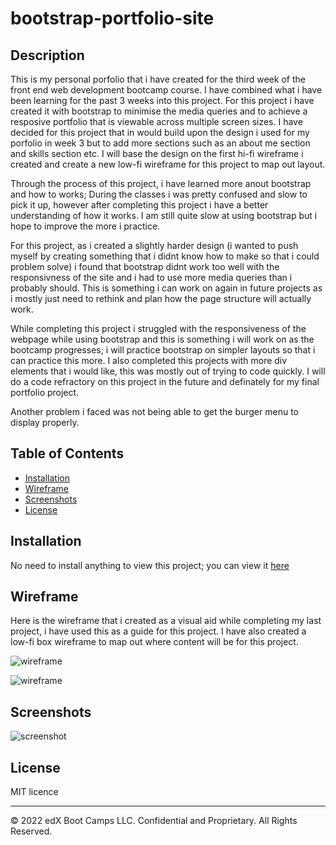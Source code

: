 # bootstrap-portfolio-site

## Description

This is my personal porfolio that i have created for the third week of the front end web development bootcamp course. I have combined what i have been learning for the past 3 weeks into this project. For this project i have created it with bootstrap to minimise the media queries and to achieve a resposive portfolio that is viewable across multiple screen sizes. I have decided for this project that in would build upon the design i used for my porfolio in week 3 but to add more sections such as an about me section and skills section etc. I will base the design on the first hi-fi wireframe i created and create a new low-fi wireframe for this project to map out layout.

Through the process of this project, i have learned more anout bootstrap and how to works; During the classes i was pretty confused and slow to pick it up, however after completing this project i have a better understanding of how it works. I am still quite slow at using bootstrap but i hope to improve the more i practice.

For this project, as i created a slightly harder design (i wanted to push myself by creating something that i didnt know how to make so that i could problem solve) i found that bootstrap didnt work too well with the responsivness of the site and i had to use more media queries than i probably should. This is something i can work on again in future projects as i mostly just need to rethink and plan how the page structure will actually work.

While completing this project i struggled with the responsiveness of the webpage while using bootstrap and this is something i will work on as the bootcamp progresses; i will practice bootstrap on simpler layouts so that i can practice this more. I also completed this projects with more div elements that i would like, this was mostly out of trying to code quickly. I will do a code refractory on this project in the future and definately for my final portfolio project.

Another problem i faced was not being able to get the burger menu to display properly.

## Table of Contents

- [Installation](#installation)
- [Wireframe](#wireframe)
- [Screenshots](#screenshots)
- [License](#license)

## Installation

No need to install anything to view this project; you can view it [here](https://chriskeno95.github.io/bootstrap-portfolio-site/)

## Wireframe

Here is the wireframe that i created as a visual aid while completing my last project, i have used this as a guide for this project. I have also created a low-fi box wireframe to map out where content will be for this project.

![wireframe](assets/images/previous-design-hi-fi-wireframe.png)

![wireframe](assets/images/low-fi-wireframe.png)

## Screenshots

![screenshot](assets/images/fullpage-ss.png)

## License

MIT licence

---

© 2022 edX Boot Camps LLC. Confidential and Proprietary. All Rights Reserved.
